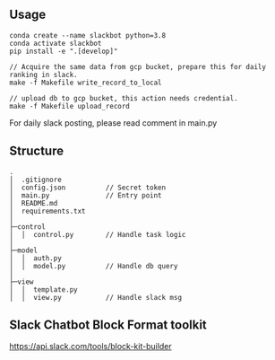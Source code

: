 ## **Usage**
```
conda create --name slackbot python=3.8
conda activate slackbot
pip install -e ".[develop]"

// Acquire the same data from gcp bucket, prepare this for daily ranking in slack.
make -f Makefile write_record_to_local

// upload db to gcp bucket, this action needs credential.
make -f Makefile upload_record
```

For daily slack posting, please read comment in main.py

## **Structure**
```
.
│  .gitignore
│  config.json          // Secret token
│  main.py              // Entry point
│  README.md
│  requirements.txt
│
├─control
│  │  control.py        // Handle task logic
│
├─model
│  │  auth.py
│  │  model.py          // Handle db query
│
├─view
│  │  template.py
│  │  view.py           // Handle slack msg
```

## **Slack Chatbot Block Format toolkit**
https://api.slack.com/tools/block-kit-builder
